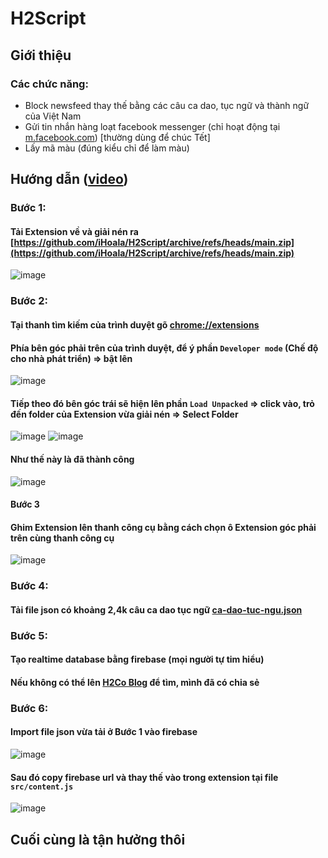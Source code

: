 # H2Script
## Giới thiệu
### Các chức năng:
- Block newsfeed thay thế bằng các câu ca dao, tục ngữ và thành ngữ của Việt Nam
- Gửi tin nhắn hàng loạt facebook messenger (chỉ hoạt động tại [m.facebook.com](https://m.facebook.com)) [thường dùng để chúc Tết]
- Lấy mã màu (đúng kiểu chỉ để làm màu)
## Hướng dẫn ([video](https://youtu.be/IBDeIA2s0wM))
### Bước 1:
#### Tải Extension về và giải nén ra [https://github.com/iHoala/H2Script/archive/refs/heads/main.zip](https://github.com/iHoala/H2Script/archive/refs/heads/main.zip)
![image](https://blogger.googleusercontent.com/img/a/AVvXsEi_kCCIlruCNS5Cy9PPWphlSt8elhqVh-q89rwFNI4cPBcv6d0HowJrr1uo4ySDSoNil08wQOPbWkVfAXTq0e7uOXIizVibWukb37d2N_I0nvBTYyeaHMkpqpY5WIoc3QcgEmK9Au1IDSVbeUeeiKnAL3nwKkNYzLPLCMqKhpKADgjHyFZ4pe9hXUXupHE)
### Bước 2:
#### Tại thanh tìm kiếm của trình duyệt gõ [chrome://extensions](chrome://extensions)
#### Phía bên góc phải trên của trình duyệt, để ý phần `Developer mode` (Chế độ cho nhà phát triển) => bật lên
![image](https://blogger.googleusercontent.com/img/a/AVvXsEjkunJPntnhahCr8zHvHrYWpLkdT81bgW1gKERW0ItHKNyAXu4veRndZTmrFaAinon70ek6zYZU-ArwzNjpwBwshkeGDWdd6QrTIcE5BnYKa2yDCAGaphX0KAgHcqPboAZp8jDkSod73myZ7T5zZId8A6wuAbzBhIFDxxnjqBMwXOzo3wYQys_soQRKPWo)
#### Tiếp theo đó bên góc trái sẽ hiện lên phần `Load Unpacked` => click vào, trỏ đến folder của Extension vừa giải nén => Select Folder
![image](https://blogger.googleusercontent.com/img/a/AVvXsEigs8YTD49YPphX4SGOZ1J6BizmerQqop97q5-5G7hqZDNcC9ElggwngVxOegl9NAJ5G7PZLoDaDCh35d9uVcWcGlRoH8BZYkLT7j2rYNQleX_ZfOdAiUaj4vAIZcbfmGtbMKAfpA2OkaYEaEI6ahQTL8dlsKgVQzml5hy6JKDceEFYjVuruHqcm-vHj_o)
![image](https://blogger.googleusercontent.com/img/a/AVvXsEjLZ2qm-IlG9Ymwha8lfYUY90dlAoJkk3FfVl3YRkiCSfsxzWnCbsTAhXKIqr1QaX4YfvybIZlli-iM8YMrJ3037LGDNtAXz5oQSeJxWGXcJ2vVVYbRY6RnDO1SR6RUBtPSO-AH3N5rTYBRORimTJZbCDCdROTQhC5Azv2HvJbzH928pT1uBrtGnHTnKj8)
#### Như thế này là đã thành công
![image](https://blogger.googleusercontent.com/img/a/AVvXsEhRCqODaV3xLuqCMLc-VygArnVkejBKaBetLLHmMJUhBJbZG1rwlbst9DpHBeOHTt95gDb-4z6uFUGzO4YF83YVv7nQGqUEK_i7nh4OJ452ZXee-8sUQVpkf9s13lP1xJnMUbbH68wiMaGIWh0HJ-XQdSfkE9rWS_ivvBdvc_Ly71tKsynu9x7M6YRLYyE)
#### Bước 3
#### Ghim Extension lên thanh công cụ bằng cách chọn ô Extension góc phải trên cùng thanh công cụ
![image](https://blogger.googleusercontent.com/img/a/AVvXsEiK4NnCBdnTSnH1LnXABXJ4K_aYE-lAPVy4Hyfe0VRgxawmU5gT-H5yP1Lqa2KNstwhnZ94dYJR14wlY7yI9RfojTaxAMpsnJuFGEZljyM1QSA7G8OFe9GMhU1NswpEZusPg7xSG9GMAaGf7WuTQu-ap6BwJvXCfSlp6MlViqwxXo8_1nJ6F7CZ6bT3krA)
### Bước 4:
#### Tải file json có khoảng 2,4k câu ca dao tục ngữ [ca-dao-tuc-ngu.json](https://github.com/iHoala/blogshare/blob/master/ca-dao-tuc-ngu.json)
### Bước 5:
#### Tạo realtime database bằng firebase (mọi người tự tim hiểu)
#### Nếu không có thể lên [H2Co Blog](https://www.h2.io.vn/) để tìm, mình đã có chia sẻ
### Bước 6:
#### Import file json vừa tải ở Bước 1 vào firebase

![image](https://blogger.googleusercontent.com/img/a/AVvXsEj-AasbtSpUsk5Vt-lthTidR8Sa3EZH8bxz8noriMDpSOQRt0sgVyweodE0uxUKjoOZHcs8RUQi2KcZvtqp-wtwbWbHU-1XJBV6oAyJcPfEV5PR_B-mtsIWmdaRaTLtO-RjWPNZMtaZjhvrDhib3f1TLCZA5rkfMCW4k8nFAI6s3m7slZFBfdjt2Yr7Qd0)

#### Sau đó copy firebase url và thay thế vào trong extension tại file `src/content.js`

![image](https://blogger.googleusercontent.com/img/a/AVvXsEh5HZC7Fq1VkeknrvaiIpbWIjzjssTNU3CTX7Hhdeohdc8591lA3WvFzu5vnNmjuFayz4NA3p6R6XNKkwmPmaUqCrdXPIc2T2jdZbhBU5F7Yqjq_XGNrh2xFwkIz3JyzOvyEC7Yb2ym7EwTDpiZprSRATdaetNvO70aPEKDp4MHrTJMa4GlxXfSX1st0q4)

## Cuối cùng là tận hưởng thôi
